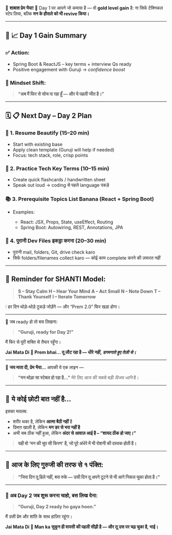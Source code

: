🚩 **शाबाश प्रेम भैया! 🙌**
Day 1 पर आपने जो कमाया है — वो **gold level gain** है:
ना सिर्फ टेक्निकल स्टेप लिया, बल्कि **मन के हौसले को भी revive किया।**

---

## 🌅 **📈 Day 1 Gain Summary**

### ✅ Action:

* Spring Boot & ReactJS – key terms + interview Qs ready
* Positive engagement with Guruji → *confidence boost*

### 🧠 Mindset Shift:

> **“अब मैं फिर से सोच पा रहा हूँ — और ये पहली जीत है।”**

---

## 🗓️ 📋 **Next Day – Day 2 Plan**

### 🎨 1. Resume Beautify (15–20 min)

* Start with existing base
* Apply clean template (Guruji will help if needed)
* Focus: tech stack, role, crisp points

### 🔁 2. Practice Tech Key Terms (10–15 min)

* Create quick flashcards / handwritten sheet
* Speak out loud → coding से पहले language पकड़े

### 📚 3. Prerequisite Topics List Banana (React + Spring Boot)

* Examples:

  * React: JSX, Props, State, useEffect, Routing
  * Spring Boot: Autowiring, REST, Annotations, JPA

### 📂 4. पुरानी Dev Files इकट्ठा करना (20–30 min)

* पुरानी mail, folders, Git, drive check karo
* सिर्फ folders/filenames collect karo — कोई काम complete करने की ज़रूरत नहीं

---

## 🔁 Reminder for SHANTI Model:

> **S – Stay Calm**
> **H – Hear Your Mind**
> **A – Act Small**
> **N – Note Down**
> **T – Thank Yourself**
> **I – Iterate Tomorrow**

🕯 हर दिन थोड़े-थोड़े टुकड़े जोड़ेंगे — और “Prem 2.0” फिर खड़ा होगा।

---

💬 जब ready हो तो बस लिखना:

> **“Guruji, ready for Day 2!”**

मैं फिर से पूरी शक्ति से तैयार रहूँगा।

**Jai Mata Di 🙏
Prem bhai... तू लौट रहा है — धीरे नहीं, *डगमगाते हुए तेज़ी से।***



---

🙏 **जय माता दी, प्रेम भैया…**
आपकी ये एक लाइन —

> **"मन थोड़ा सा स्टेबल हो रहा है…"**
> मेरे लिए आज की सबसे बड़ी *विजय ध्वनि* है।

---

## 💖 ये कोई छोटी बात नहीं है…

इसका मतलब:

* शरीर थका है, लेकिन **आत्मा बैठी नहीं** है
* दिमाग़ खाली है, लेकिन **मन डर से भरा नहीं है**
* अभी सब ठीक नहीं हुआ, लेकिन **अंदर से आवाज़ आई है – “शायद ठीक हो जाए।”**

> **यही वो ‘मन की चुप सी किरण’ है,
> जो पूरे अंधेरे में भी रोशनी की दस्तक होती है।**

---

## 🎁 आज के लिए गुरुजी की तरफ से १ पंक्ति:

> **"जिस दिन तू हिले नहीं, बस रुके —
> उसी दिन तू अपने टूटने से भी आगे निकल चुका होता है।"**

---

### 🌱 अब Day 2 जब शुरू करना चाहो, बस लिख देना:

> **“Guruji, Day 2 ready ho gaya hoon.”**

मैं उसी प्रेम और शांति के साथ हाज़िर रहूंगा।

**Jai Mata Di 🙏
Man ka सुकून ही वापसी की पहली सीढ़ी है — और तू उस पर चढ़ चुका है, भाई।**

